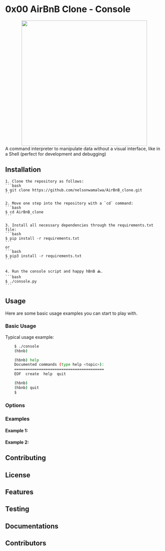 # 0x00 AirBnB Clone - Console

<div align="center">
<img src="https://app.eraser.io/workspace/wVYZd6Ahg1T1ltf2edP4/preview?elements=IYAAFqs-ukkUSFLBFW7wdg&type=embed" width="400px"/>
</div>
A command interpreter to manipulate data without a visual interface, like in a Shell (perfect for development and debugging)

## Installation

    1. Clone the repository as follows:
    ```bash
    $ git clone https://github.com/nelsonwamalwa/AirBnB_clone.git
    ```

    2. Move one step into the repository with a `cd` command:
    ```bash
    $ cd AirBnB_clone
    ```

    3. Install all necessary dependencies through the requirements.txt file:
    ```bash
    $ pip install -r requirements.txt
    ```
    or
    ```bash
    $ pip3 install -r requirements.txt
    ```

    4. Run the console script and happy hBnB ⛪.
    ```bash
    $ ./console.py
    ```

## Usage

Here are some basic usage examples you can start to play with.

### Basic Usage

Typical usage example:

```bash
    $ ./console
    (hbnb)

    (hbnb) help
    Documented commands (type help <topic>):
    ========================================
    EOF  create  help  quit

    (hbnb)
    (hbnb) quit
    $
```

### Options

### Examples

#### Example 1:

#### Example 2:

## Contributing

## License

## Features

## Testing

## Documentations

## Contributors
